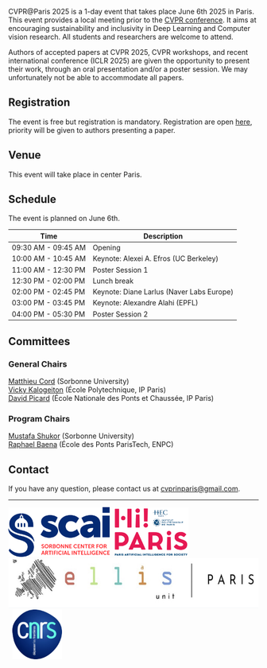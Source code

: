 CVPR@Paris 2025 is a 1-day event that takes place June 6th 2025 in Paris. This event provides a local meeting prior to the <a href="https://cvpr.thecvf.com/">CVPR conference</a>. It aims at encouraging sustainability and inclusivity in Deep Learning and Computer vision research. All students and researchers are welcome to attend.

Authors of accepted papers at CVPR 2025, CVPR workshops, and recent international conference (ICLR 2025) are given the opportunity to present their work, through an oral presentation and/or a poster session. We may unfortunately not be able to accommodate all papers.

<h2>
  <a href="https://docs.google.com/forms/d/e/1FAIpQLSc694-5PLnDB8XEIE-QRK-8D-1YgV4Hl8IaBGWs0hOSQPOYDg/viewform?usp=dialog/" 
     style="text-decoration: none; color: inherit;">
    Registration
  </a>
</h2>

The event is free but registration is mandatory. Registration are open <a href="https://docs.google.com/forms/d/e/1FAIpQLSc694-5PLnDB8XEIE-QRK-8D-1YgV4Hl8IaBGWs0hOSQPOYDg/viewform?usp=dialog"> here</a>, priority will be given to authors presenting a paper.

## Venue

This event will take place in center Paris.

<!-- To access by metro, go to station Jussieu on the line 10. -->

<!--![map](/docs/assets/plan_neurips2022v2.jpg)-->


## Schedule 
The event is planned on June 6th.

| **Time** | **Description** |
| -----| ----------- |
| 09:30 AM - 09:45 AM | Opening |
| 10:00 AM - 10:45 AM | Keynote: Alexei A. Efros (UC Berkeley) |
| 11:00 AM - 12:30 PM | Poster Session 1 |
| 12:30 PM - 02:00 PM | Lunch break |
| 02:00 PM - 02:45 PM | Keynote: Diane Larlus (Naver Labs Europe)|
| 03:00 PM - 03:45 PM | Keynote: Alexandre Alahi (EPFL)|
| 04:00 PM - 05:30 PM | Poster Session 2 |


<!-- ### Scientific presentations
The presentations are divided into 6 thematic sessions, details are gathered <a href="docs/assets/Schedule_Talks.pdf"> here</a>. Each presentation will last 15 minutes. In the interest of time, questions should be deferred to the poster session. All oral presentations also have a poster presentation in the following poster session. -->


<!-- ## Sustainability ambitions

We aim to organize a local and sustainable alternative to in-person attendance to international ML conferences. To this aim:

- we strongly encourage participants to NeurIPS@Paris to travel to Paris by sustainable means.
- we offer fully vegeterian catering.
- we encourage participants to consider as much as possible not flying to the main NeurIPS conference.
 -->

## Committees

### General Chairs

<a href="https://cord.isir.upmc.fr/">Matthieu Cord</a> (Sorbonne University) <br>
<a href="https://vicky.kalogeiton.info/">Vicky Kalogeiton</a> (École Polytechnique, IP Paris) <br>
<a href="https://davidpicard.github.io/">David Picard</a> (École Nationale des Ponts et Chaussée, IP Paris) <br>

### Program Chairs

<a href="https://mustafashukor.github.io/">Mustafa Shukor</a> (Sorbonne University) <br>
<a href="https://raphael-baena.github.io/">Raphael Baena</a> (École des Ponts ParisTech, ENPC) <br>

<!-- 
### Advising committee

[Chloé-Agathe Azencott](https://cazencott.info/) (Mines Paris-PSL) <br>
[Francis Bach](https://www.di.ens.fr/~fbach/) (INRIA) <br>
[Claire Boyer](https://www.imo.universite-paris-saclay.fr/~claire.boyer/) (Université Paris-Saclay) <br>
[Gérard Biau](https://perso.lpsm.paris/~biau/) (Sorbonne Université)<br>
[Vianney Perchet](https://vianney.ai/) (Criteo, ENSAE) <br>
[Jean-Philippe Vert](https://members.cbio.mines-paristech.fr/~jvert/) (Owkin) <br>

## Sponsors

This event is supported by Apple, Bioptimus, Critéo, Google DeepMind, Owkin, [Probabl](https://probabl.ai).

This event is a part of the [ELLIS Pre-NeurIPS Fest 2024: Celebrate, Connect, Collaborate](https://ellis.eu/news/ellis-pre-neurips-fest-2024-celebrate-connect-collaborate).

<img src="docs/assets/ellis-logo_horizontal_black_2023-PARIS.png" width="60%"> -->

## Contact

If you have any question, please contact us at [cvprinparis@gmail.com](mailto:neuripsinparis@gmail.com).

---

<img src="docs/assets/logo_scai.jpg" height="100">&nbsp;&nbsp;<img src="docs/assets/logo-hi-paris.png" height="100"><br />
<img src="docs/assets/ellis-paris-unit.jpg" height="100">&nbsp;&nbsp;<img src="docs/assets/logo-CNRS.png" height="100">

